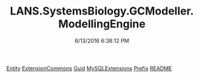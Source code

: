 ﻿---
title: LANS.SystemsBiology.GCModeller.ModellingEngine
date: 6/13/2016 6:38:12 PM
---

[Entity](T-LANS.SystemsBiology.GCModeller.ModellingEngine.Entity.html)
[ExtensionCommons](T-LANS.SystemsBiology.GCModeller.ModellingEngine.ExtensionCommons.html)
[Guid](T-LANS.SystemsBiology.GCModeller.ModellingEngine.Guid.html)
[MySQLExtensions](T-LANS.SystemsBiology.GCModeller.ModellingEngine.MySQLExtensions.html)
[Prefix](T-LANS.SystemsBiology.GCModeller.ModellingEngine.Prefix.html)
[README](T-LANS.SystemsBiology.GCModeller.ModellingEngine.README.html)

